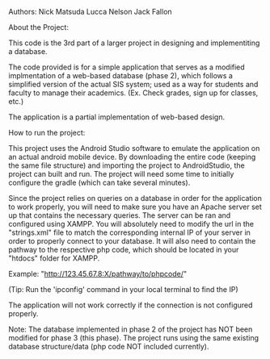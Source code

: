 Authors:
Nick Matsuda
Lucca Nelson
Jack Fallon



About the Project:

This code is the 3rd part of a larger project in designing and implementiting a database.

The code provided is for a simple application that serves as a modified implmentation of a web-based database (phase 2),
which follows a simplified version of the actual SIS system; used as a way for students and faculty to manage their academics. 
(Ex. Check grades, sign up for classes, etc.)

The application is a partial implementation of web-based design.



How to run the project:

This project uses the Android Studio software to emulate the application on an actual android mobile device. 
By downloading the entire code (keeping the same file structure) and importing the project to AndroidStudio, 
the project can built and run. The project will need some time to initially configure the gradle (which can take several minutes).

Since the project relies on queries on a database in order for the application to work properly, you will need to make sure you have an Apache server 
set up that contains the necessary queries. The server can be ran and configured using XAMPP. You will absolutely need to modify the url in the "strings.xml" 
file to match the corresponding internal IP of your server in order to properly connect to your database. It will also need to contain the pathway to the respective php code,
which should be located in your "htdocs" folder for XAMPP.

Example: "http://123.45.67.8:X/pathway/to/phpcode/"

(Tip: Run the 'ipconfig' command in your local terminal to find the IP)

The application will not work correctly if the connection is not configured properly.



Note: 
The database implemented in phase 2 of the project has NOT been modified for phase 3 (this phase). The project runs using the same existing database structure/data (php code NOT included currently).

